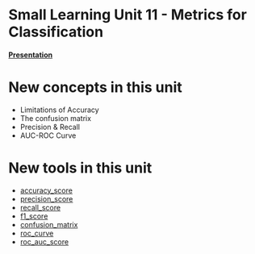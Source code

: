 # Small Learning Unit 11 - Metrics for Classification



#### [Presentation](https://docs.google.com/presentation/d/10NOodEpfLeOsP8bUhfzzHgcay-Zub2Hz9zcoMEAsO28/edit?usp=sharing)

# New concepts in this unit

- Limitations of Accuracy
- The confusion matrix 
- Precision & Recall
- AUC-ROC Curve

# New tools in this unit

- [accuracy_score](https://scikit-learn.org/stable/modules/generated/sklearn.metrics.accuracy_score.html)
- [precision_score](https://scikit-learn.org/stable/modules/generated/sklearn.metrics.precision_score.html)
- [recall_score](https://scikit-learn.org/stable/modules/generated/sklearn.metrics.recall_score.html)
- [f1_score](https://scikit-learn.org/stable/modules/generated/sklearn.metrics.f1_score.html)
- [confusion_matrix](https://scikit-learn.org/stable/modules/generated/sklearn.metrics.confusion_matrix.html)
- [roc_curve](https://scikit-learn.org/stable/modules/generated/sklearn.metrics.roc_curve.html)
- [roc_auc_score](https://scikit-learn.org/stable/modules/generated/sklearn.metrics.roc_auc_score.html)
